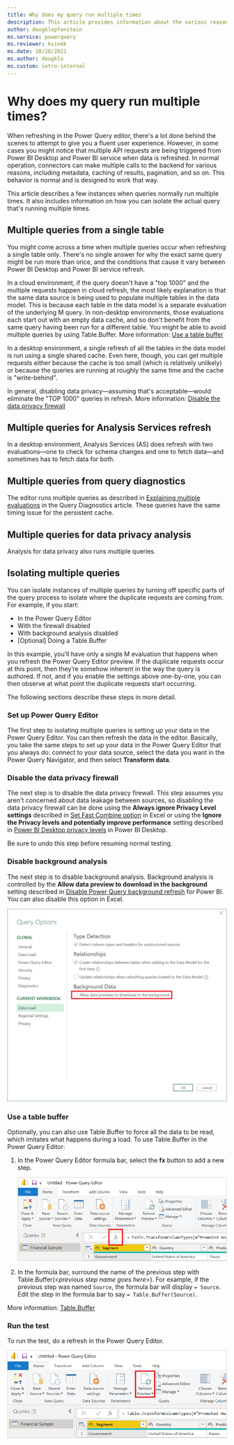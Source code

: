 ```yaml
---
title: Why does my query run multiple times
description: This article provides information about the various reasons that a Power Query query will sometimes run multiple times.
author: dougklopfenstein
ms.service: powerquery
ms.reviewer: kvivek
ms.date: 10/28/2021
ms.author: dougklo
ms.custom: intro-internal
---
```


# Why does my query run multiple times?

When refreshing in the Power Query editor, there's a lot done behind the scenes to attempt to give you a fluent user experience. However, in some cases you might notice that multiple API requests are being triggered from Power BI Desktop and Power BI service when data is refreshed. In normal operation, connectors can make multiple calls to the backend for various reasons, including metadata, caching of results, pagination, and so on. This behavior is normal and is designed to work that way.

This article describes a few instances when queries normally run multiple times. It also includes information on how you can isolate the actual query that's running multiple times.

## Multiple queries from a single table

You might come across a time when multiple queries occur when refreshing a single table only. There's no single answer for why the exact same query might be run more than once, and the conditions that cause it vary between Power BI Desktop and Power BI service refresh.

In a cloud environment, if the query doesn't have a "top 1000" and the multiple requests happen in cloud refresh, the most likely explanation is that the same data source is being used to populate multiple tables in the data model. This is because each table in the data model is a separate evaluation of the underlying M query. In non-desktop environments, those evaluations each start out with an empty data cache, and so don't benefit from the same query having been run for a different table. You might be able to avoid multiple queries by using Table.Buffer. More information: [Use a table buffer](#use-a-table-buffer)

In a desktop environment, a single refresh of all the tables in the data model is run using a single shared cache. Even here, though, you can get multiple requests either because the cache is too small (which is relatively unlikely) or because the queries are running at roughly the same time and the cache is "write-behind".

In general, disabling data privacy&mdash;assuming that's acceptable&mdash;would eliminate the "TOP 1000" queries in refresh. More information: [Disable the data privacy firewall](#disable-the-data-privacy-firewall)

## Multiple queries for Analysis Services refresh

In a desktop environment, Analysis Services (AS) does refresh with two evaluations&mdash;one to check for schema changes and one to fetch data&mdash;and sometimes has to fetch data for both.

## Multiple queries from query diagnostics

The editor runs multiple queries as described in [Explaining multiple evaluations](/power-query/querydiagnostics#explaining-multiple-evaluations) in the Query Diagnostics article. These queries have the same timing issue for the persistent cache.

## Multiple queries for data privacy analysis

Analysis for data privacy also runs multiple queries.

## Isolating multiple queries

You can isolate instances of multiple queries by turning off specific parts of the query process to isolate where the duplicate requests are coming from. For example, if you start:

* In the Power Query Editor
* With the firewall disabled
* With background analysis disabled
* \[Optional] Doing a Table.Buffer

In this example, you’ll have only a single M evaluation that happens when you refresh the Power Query Editor preview. If the duplicate requests occur at this point, then they’re somehow inherent in the way the query is authored. If not, and if you enable the settings above one-by-one, you can then observe at what point the duplicate requests start occurring.

The following sections describe these steps in more detail.

### Set up Power Query Editor

The first step to isolating multiple queries is setting up your data in the Power Query Editor. You can then refresh the data in the editor. Basically, you take the same steps to set up your data in the Power Query Editor that you always do: connect to your data source, select the data you want in the Power Query Navigator, and then select **Transform data**.

### Disable the data privacy firewall

The next step is to disable the data privacy firewall. This step assumes you aren't concerned about data leakage between sources, so disabling the data privacy firewall can be done using the **Always ignore Privacy Level settings** described in [Set Fast Combine option](https://support.microsoft.com/office/set-privacy-levels-power-query-cc3ede4d-359e-4b28-bc72-9bee7900b540) in Excel or using the **Ignore the Privacy levels and potentially improve performance** setting described in [Power BI Desktop privacy levels](/power-bi/admin/desktop-privacy-levels) in Power BI Desktop.

Be sure to undo this step before resuming normal testing.

### Disable background analysis

The next step is to disable background analysis. Background analysis is controlled by the **Allow data preview to download in the background** setting described in [Disable Power Query background refresh](/power-bi/guidance/power-query-background-refresh) for Power BI. You can also disable this option in Excel.

![Image showing Query options in excel with background analysis disabled](./media/multiple-queries/data-previews.png)

### Use a table buffer

Optionally, you can also use Table.Buffer to force all the data to be read, which imitates what happens during a load. To use Table.Buffer in the Power Query Editor:

1. In the Power Query Editor formula bar, select the **fx** button to add a new step.

   ![Image with the location of the fx button emphasized](./media/multiple-queries/fx-button.png)

2. In the formula bar, surround the name of the previous step with Table.Buffer(\<_previous step name goes here_>). For example, if the previous step was named `Source`, the formula bar will display `= Source`. Edit the step in the formula bar to say `= Table.Buffer(Source)`.

More information: [Table.Buffer](/powerquery-m/table-buffer)

### Run the test

To run the test, do a refresh in the Power Query Editor.

![Image with the location of the refresh button emphasized](./media/multiple-queries/refresh-preview.png)
